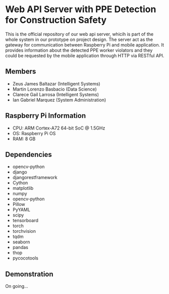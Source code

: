 # Web API Server with PPE Detection for Construction Safety
This is the official repository of our web api server, whicih is part of the whole system in our prototype on project design. The server act as the gateway for communication between Raspberry Pi and mobile application. It provides information about the detected PPE worker violators and they could be requested by the mobile application through HTTP via RESTful API. 

## Members
- Zeus James Baltazar (Intelligent Systems)
- Martin Lorenzo Basbacio (Data Science)
- Clarece Gail Larrosa (Intelligent Systems)
- Ian Gabriel Marquez (System Administration)

## Raspberry Pi Information
- CPU: ARM Cortex-A72 64-bit SoC @ 1.5GHz<br>
- OS: Raspberry Pi OS<br>
- RAM: 8 GB<br>

## Dependencies
- opencv-python
- django
- djangorestframework
- Cython
- matplotlib
- numpy
- opencv-python
- Pillow
- PyYAML
- scipy
- tensorboard
- torch
- torchvision
- tqdm
- seaborn
- pandas
- thop
- pycocotools

## Demonstration
On going...
